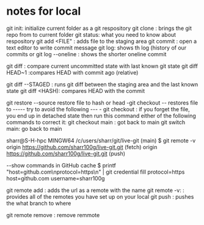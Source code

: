 
# notes for local
git init: initialize current folder as a git respository
git clone <URL>: brings the git repo from <URL> to current folder
git status:  what you need to know about respository
git add <FILE"  : adds file to the staging area
git commit :  open a text editor to write commit message
git log: shows th log (history of our commits
  or git log --oneline : shows the shorter oneline commit


git  diff : compare current uncommitted state with last known git state
git diff HEAD~1 :compares HEAD with commit <number> ago (relative)

git diff --STAGED : runs git diff between the staging area and the last known state
git diff <HASH): compares HEAD with the commit <HASH>

git restore --source <hash> <file> restore file to hash or head
   -git checkout <hash or head> <file> -- restores file to <hash or head>
     ----- try to avoid the following ---
     - git checkout <hash or head>: if you forget the file, you end up in detached state
        then run this command either of the following commands to correct it:
        git checkout main : got back to main
        git switch main: go back to main

sharr@S-H-hpc MINGW64 /c/users/sharr/git/live-git (main)
$ git remote -v
origin  https://github.com/sharr100g/live-git.git (fetch)
origin  https://github.com/sharr100g/live-git.git (push)

--show commands in GitHub cache
$ printf "host=github.com\nprotocol=https\n" | git credential  fill
protocol=https
host=github.com
username=sharr100g


git remote add <name> <url> : adds the url as a remote with the name
git remote -v: : provides all of the remotes you have set up on your local
git push <where> <what> : pushes the what branch to where

git remote remove <name> : remove remmote
